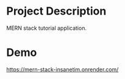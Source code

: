 # Project Description

MERN stack tutorial application.

# Demo

https://mern-stack-insanetim.onrender.com/
